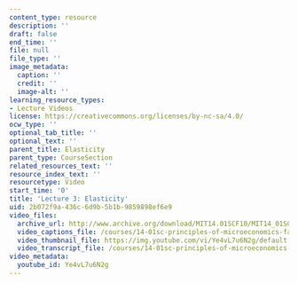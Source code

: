 ```yaml
---
content_type: resource
description: ''
draft: false
end_time: ''
file: null
file_type: ''
image_metadata:
  caption: ''
  credit: ''
  image-alt: ''
learning_resource_types:
- Lecture Videos
license: https://creativecommons.org/licenses/by-nc-sa/4.0/
ocw_type: ''
optional_tab_title: ''
optional_text: ''
parent_title: Elasticity
parent_type: CourseSection
related_resources_text: ''
resource_index_text: ''
resourcetype: Video
start_time: '0'
title: 'Lecture 3: Elasticity'
uid: 2b072f9a-436c-6d9b-5b1b-9859898ef6e9
video_files:
  archive_url: http://www.archive.org/download/MIT14.01SCF10/MIT14_01SCF10_lec03_300k.mp4
  video_captions_file: /courses/14-01sc-principles-of-microeconomics-fall-2011/c9c2534118375fc9a3c3a5193cc2de06_Ye4vL7u6N2g.vtt
  video_thumbnail_file: https://img.youtube.com/vi/Ye4vL7u6N2g/default.jpg
  video_transcript_file: /courses/14-01sc-principles-of-microeconomics-fall-2011/9af178cb799d204240371645865e7d39_Ye4vL7u6N2g.pdf
video_metadata:
  youtube_id: Ye4vL7u6N2g
---
```


